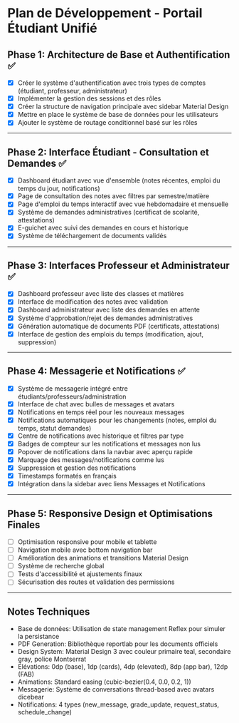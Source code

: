 # Plan de Développement - Portail Étudiant Unifié

## Phase 1: Architecture de Base et Authentification ✅
- [x] Créer le système d'authentification avec trois types de comptes (étudiant, professeur, administrateur)
- [x] Implémenter la gestion des sessions et des rôles
- [x] Créer la structure de navigation principale avec sidebar Material Design
- [x] Mettre en place le système de base de données pour les utilisateurs
- [x] Ajouter le système de routage conditionnel basé sur les rôles

---

## Phase 2: Interface Étudiant - Consultation et Demandes ✅
- [x] Dashboard étudiant avec vue d'ensemble (notes récentes, emploi du temps du jour, notifications)
- [x] Page de consultation des notes avec filtres par semestre/matière
- [x] Page d'emploi du temps interactif avec vue hebdomadaire et mensuelle
- [x] Système de demandes administratives (certificat de scolarité, attestations)
- [x] E-guichet avec suivi des demandes en cours et historique
- [x] Système de téléchargement de documents validés

---

## Phase 3: Interfaces Professeur et Administrateur ✅
- [x] Dashboard professeur avec liste des classes et matières
- [x] Interface de modification des notes avec validation
- [x] Dashboard administrateur avec liste des demandes en attente
- [x] Système d'approbation/rejet des demandes administratives
- [x] Génération automatique de documents PDF (certificats, attestations)
- [x] Interface de gestion des emplois du temps (modification, ajout, suppression)

---

## Phase 4: Messagerie et Notifications ✅
- [x] Système de messagerie intégré entre étudiants/professeurs/administration
- [x] Interface de chat avec bulles de messages et avatars
- [x] Notifications en temps réel pour les nouveaux messages
- [x] Notifications automatiques pour les changements (notes, emploi du temps, statut demandes)
- [x] Centre de notifications avec historique et filtres par type
- [x] Badges de compteur sur les notifications et messages non lus
- [x] Popover de notifications dans la navbar avec aperçu rapide
- [x] Marquage des messages/notifications comme lus
- [x] Suppression et gestion des notifications
- [x] Timestamps formatés en français
- [x] Intégration dans la sidebar avec liens Messages et Notifications

---

## Phase 5: Responsive Design et Optimisations Finales
- [ ] Optimisation responsive pour mobile et tablette
- [ ] Navigation mobile avec bottom navigation bar
- [ ] Amélioration des animations et transitions Material Design
- [ ] Système de recherche global
- [ ] Tests d'accessibilité et ajustements finaux
- [ ] Sécurisation des routes et validation des permissions

---

## Notes Techniques
- Base de données: Utilisation de state management Reflex pour simuler la persistance
- PDF Generation: Bibliothèque reportlab pour les documents officiels
- Design System: Material Design 3 avec couleur primaire teal, secondaire gray, police Montserrat
- Élévations: 0dp (base), 1dp (cards), 4dp (elevated), 8dp (app bar), 12dp (FAB)
- Animations: Standard easing (cubic-bezier(0.4, 0.0, 0.2, 1))
- Messagerie: Système de conversations thread-based avec avatars dicebear
- Notifications: 4 types (new_message, grade_update, request_status, schedule_change)

